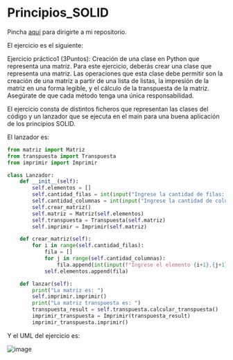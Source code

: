 # Principios_SOLID

Pincha [aquí](https://github.com/Xavitheforce/Principios_SOLID) para dirigirte a mi repositorio.

El ejercicio es el siguiente:

Ejercicio práctico1 (3Puntos): Creación de una clase en Python que representa una matriz.
Para este ejercicio, deberás crear una clase que representa una matriz. Las operaciones que esta clase debe permitir son la creación de una matriz a partir de una lista de listas, la impresión de la matriz en una forma legible, y el cálculo de la transpuesta de la matriz. Asegúrate de que cada método tenga una única responsabilidad.

El ejercicio consta de distintos ficheros que representan las clases del código y un lanzador que se ejecuta en el main para una buena aplicación de los principios SOLID.

El lanzador es:

```py
from matriz import Matriz
from transpuesta import Transpuesta
from imprimir import Imprimir

class Lanzador:
    def __init__(self):
        self.elementos = []
        self.cantidad_filas = int(input("Ingrese la cantidad de filas: "))
        self.cantidad_columnas = int(input("Ingrese la cantidad de columnas: "))
        self.crear_matriz()
        self.matriz = Matriz(self.elementos)
        self.transpuesta = Transpuesta(self.matriz)
        self.imprimir = Imprimir(self.matriz)

    def crear_matriz(self):
        for i in range(self.cantidad_filas):
            fila = []
            for j in range(self.cantidad_columnas):
                fila.append(int(input(f"Ingrese el elemento {i+1},{j+1}: ")))
            self.elementos.append(fila)

    def lanzar(self):
        print("La matriz es: ")
        self.imprimir.imprimir()
        print("La matriz transpuesta es: ")
        transpuesta_result = self.transpuesta.calcular_transpuesta()
        imprimir_transpuesta = Imprimir(transpuesta_result)
        imprimir_transpuesta.imprimir()
```

Y el UML del ejercicio es:

![image](https://github.com/Xavitheforce/Principios_SOLID/assets/91721699/358f058f-2e70-41af-8c39-8d3ef3741a94)
